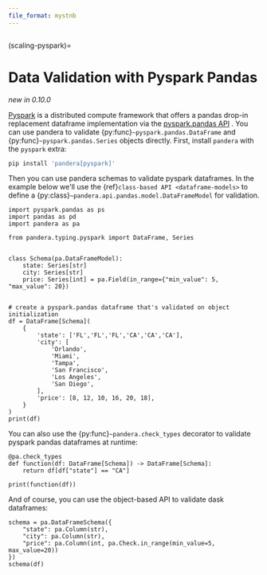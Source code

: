 ```yaml
---
file_format: mystnb
---
```


```{currentmodule} pandera
```

(scaling-pyspark)=

# Data Validation with Pyspark Pandas

*new in 0.10.0*

[Pyspark](https://spark.apache.org/docs/3.2.0/api/python/index.html) is a
distributed compute framework that offers a pandas drop-in replacement dataframe
implementation via the [pyspark.pandas API](https://spark.apache.org/docs/3.2.0/api/python/reference/pyspark.pandas/index.html) .
You can use pandera to validate {py:func}`~pyspark.pandas.DataFrame`
and {py:func}`~pyspark.pandas.Series` objects directly. First, install
`pandera` with the `pyspark` extra:

```bash
pip install 'pandera[pyspark]'
```

Then you can use pandera schemas to validate pyspark dataframes. In the example
below we'll use the {ref}`class-based API <dataframe-models>` to define a
{py:class}`~pandera.api.pandas.model.DataFrameModel` for validation.

```{code-cell} python
import pyspark.pandas as ps
import pandas as pd
import pandera as pa

from pandera.typing.pyspark import DataFrame, Series


class Schema(pa.DataFrameModel):
    state: Series[str]
    city: Series[str]
    price: Series[int] = pa.Field(in_range={"min_value": 5, "max_value": 20})


# create a pyspark.pandas dataframe that's validated on object initialization
df = DataFrame[Schema](
    {
        'state': ['FL','FL','FL','CA','CA','CA'],
        'city': [
            'Orlando',
            'Miami',
            'Tampa',
            'San Francisco',
            'Los Angeles',
            'San Diego',
        ],
        'price': [8, 12, 10, 16, 20, 18],
    }
)
print(df)
```

You can also use the {py:func}`~pandera.check_types` decorator to validate
pyspark pandas dataframes at runtime:

```{code-cell} python
@pa.check_types
def function(df: DataFrame[Schema]) -> DataFrame[Schema]:
    return df[df["state"] == "CA"]

print(function(df))
```

And of course, you can use the object-based API to validate dask dataframes:

```{code-cell} python
schema = pa.DataFrameSchema({
    "state": pa.Column(str),
    "city": pa.Column(str),
    "price": pa.Column(int, pa.Check.in_range(min_value=5, max_value=20))
})
schema(df)
```
